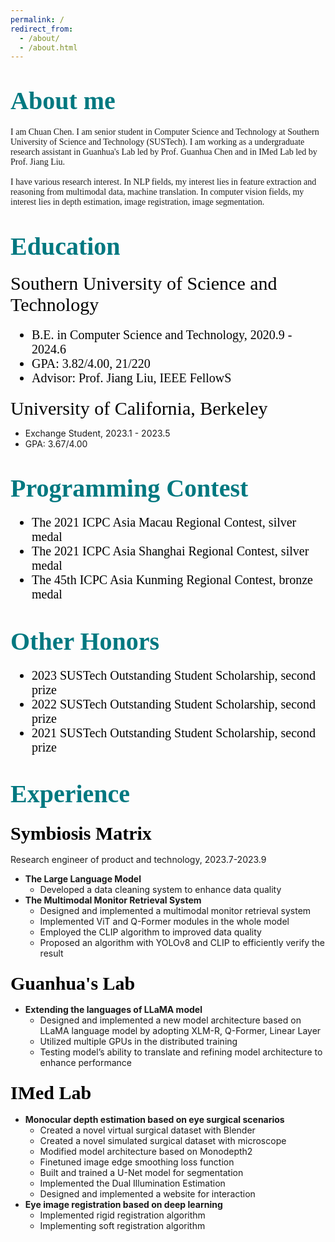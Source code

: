```yaml
---
permalink: /
redirect_from: 
  - /about/
  - /about.html
---
```



<span style="font-family:'Times New Roman', Times, serif; color:white;"></span>

# <span style="font-size: 40px; font-family:'Times New Roman', Times, serif; color:rgb(0, 120, 128);">About me</span>

<span style="font-family:'Times New Roman', Times, serif;">I am Chuan Chen. I am senior student in Computer Science and Technology at Southern University of Science and Technology (SUSTech). I am working as a undergraduate research assistant in Guanhua's Lab led by Prof. Guanhua Chen and in IMed Lab led by Prof. Jiang Liu.<br><br>I have various research interest. In NLP fields, my interest lies in feature extraction and reasoning from multimodal data, machine translation. In computer vision fields, my interest lies in depth estimation, image registration, image segmentation.
</span>


# <span style="font-size: 40px; font-family:'Times New Roman', Times, serif; color:rgb(0, 120, 128);">Education</span>


<span style="font-size: 30px;font-family:'Times New Roman', Times, serif; color:rgb(0, 0, 0);">Southern University of Science and Technology</span>

<span style="font-size: 20px;font-family:'Times New Roman', Times, serif; color:rgb(0, 0, 0);">

- B.E. in Computer Science and Technology, 2020.9 - 2024.6
- GPA:  3.82/4.00, 21/220
- Advisor: Prof. Jiang Liu, IEEE FellowS
</span>

<span style="font-size: 30px; font-family:'Times New Roman', Times, serif; color:rgb(0, 0, 0);">University of California, Berkeley</span>
<span style="font-size: 20px;font-family:'Times New Roman', Times, serif; color:rgb(0, 0, 0);">

- Exchange Student, 2023.1 - 2023.5
- GPA:  3.67/4.00
</span>

# <span style="font-size: 40px; font-family:'Times New Roman', Times, serif; color:rgb(0, 120, 128);">Programming Contest</span>
<span style="font-size: 20px;font-family:'Times New Roman', Times, serif; color:rgb(0, 0, 0);">

- The 2021 ICPC Asia Macau Regional Contest, silver medal
- The 2021 ICPC Asia Shanghai Regional Contest, silver medal
- The 45th ICPC Asia Kunming Regional Contest, bronze medal
</span>


# <span style="font-size: 40px; font-family:'Times New Roman', Times, serif; color:rgb(0, 120, 128);">Other Honors</span>
<span style="font-size: 20px;font-family:'Times New Roman', Times, serif; color:rgb(0, 0, 0);">

- 2023 SUSTech Outstanding Student Scholarship, second prize
- 2022 SUSTech Outstanding Student Scholarship, second prize
- 2021 SUSTech Outstanding Student Scholarship, second prize
</span>

# <span style="font-size: 40px; font-family:'Times New Roman', Times, serif; color:rgb(0, 120, 128);">Experience</span>
### <span style="font-size: 30px; font-family:'Times New Roman', Times, serif; color:rgb(0, 0, 0);">Symbiosis Matrix</span>
Research engineer of product and technology, 2023.7-2023.9
- **The Large Language Model**
  - Developed a data cleaning system to enhance data quality
- **The Multimodal Monitor Retrieval System**
  - Designed and implemented a multimodal monitor retrieval system
  - Implemented ViT and Q-Former modules in the whole model
  - Employed the CLIP algorithm to improved data quality
  - Proposed an algorithm with YOLOv8 and CLIP to efficiently verify the result


### <span style="font-size: 30px; font-family:'Times New Roman', Times, serif; color:rgb(0, 0, 0);">Guanhua's Lab</span>
- **Extending the languages of LLaMA model**
    - Designed  and implemented a new model architecture based on LLaMA language model by adopting XLM-R, Q-Former, Linear Layer
    - Utilized multiple GPUs in the distributed training
    - Testing model’s ability to translate and refining model architecture to enhance performance

### <span style="font-size: 30px; font-family:'Times New Roman', Times, serif; color:rgb(0, 0, 0);">IMed Lab</span>
- **Monocular depth estimation based on eye surgical scenarios**
  - Created a novel virtual surgical dataset with Blender
  - Created a novel simulated surgical dataset with microscope
  - Modified model architecture based on Monodepth2
  - Finetuned image edge smoothing loss function
  - Built and trained a U-Net model for segmentation
  - Implemented the Dual Illumination Estimation
  - Designed and implemented a website for interaction
- **Eye image registration based on deep learning**
  - Implemented rigid registration algorithm
  - Implementing soft registration algorithm


